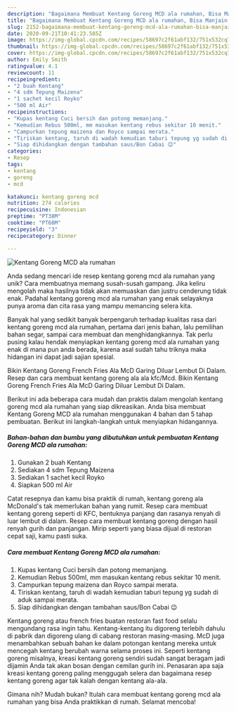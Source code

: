 ```yaml
---
description: "Bagaimana Membuat Kentang Goreng MCD ala rumahan, Bisa Manjain Lidah"
title: "Bagaimana Membuat Kentang Goreng MCD ala rumahan, Bisa Manjain Lidah"
slug: 2152-bagaimana-membuat-kentang-goreng-mcd-ala-rumahan-bisa-manjain-lidah
date: 2020-09-21T10:41:23.585Z
image: https://img-global.cpcdn.com/recipes/58697c2f61abf132/751x532cq70/kentang-goreng-mcd-ala-rumahan-foto-resep-utama.jpg
thumbnail: https://img-global.cpcdn.com/recipes/58697c2f61abf132/751x532cq70/kentang-goreng-mcd-ala-rumahan-foto-resep-utama.jpg
cover: https://img-global.cpcdn.com/recipes/58697c2f61abf132/751x532cq70/kentang-goreng-mcd-ala-rumahan-foto-resep-utama.jpg
author: Emily Smith
ratingvalue: 4.1
reviewcount: 11
recipeingredient:
- "2 buah Kentang"
- "4 sdm Tepung Maizena"
- "1 sachet kecil Royko"
- "500 ml Air"
recipeinstructions:
- "Kupas kentang Cuci bersih dan potong memanjang."
- "Kemudian Rebus 500ml, mm masukan kentang rebus sekitar 10 menit."
- "Campurkan tepung maizena dan Royco sampai merata."
- "Tiriskan kentang, taruh di wadah kemudian taburi tepung yg sudah di aduk sampai merata."
- "Siap dihidangkan dengan tambahan saus/Bon Cabai 😉"
categories:
- Resep
tags:
- kentang
- goreng
- mcd

katakunci: kentang goreng mcd 
nutrition: 274 calories
recipecuisine: Indonesian
preptime: "PT38M"
cooktime: "PT60M"
recipeyield: "3"
recipecategory: Dinner

---
```



![Kentang Goreng MCD ala rumahan](https://img-global.cpcdn.com/recipes/58697c2f61abf132/751x532cq70/kentang-goreng-mcd-ala-rumahan-foto-resep-utama.jpg)

Anda sedang mencari ide resep kentang goreng mcd ala rumahan yang unik? Cara membuatnya memang susah-susah gampang. Jika keliru mengolah maka hasilnya tidak akan memuaskan dan justru cenderung tidak enak. Padahal kentang goreng mcd ala rumahan yang enak selayaknya punya aroma dan cita rasa yang mampu memancing selera kita.

Banyak hal yang sedikit banyak berpengaruh terhadap kualitas rasa dari kentang goreng mcd ala rumahan, pertama dari jenis bahan, lalu pemilihan bahan segar, sampai cara membuat dan menghidangkannya. Tak perlu pusing kalau hendak menyiapkan kentang goreng mcd ala rumahan yang enak di mana pun anda berada, karena asal sudah tahu triknya maka hidangan ini dapat jadi sajian spesial.

Bikin Kentang Goreng French Fries Ala McD Garing Diluar Lembut Di Dalam. Resep dan cara membuat kentang goreng ala ala kfc/Mcd. Bikin Kentang Goreng French Fries Ala McD Garing Diluar Lembut Di Dalam.


Berikut ini ada beberapa cara mudah dan praktis dalam mengolah kentang goreng mcd ala rumahan yang siap dikreasikan. Anda bisa membuat Kentang Goreng MCD ala rumahan menggunakan 4 bahan dan 5 tahap pembuatan. Berikut ini langkah-langkah untuk menyiapkan hidangannya.

<!--inarticleads1-->

##### Bahan-bahan dan bumbu yang dibutuhkan untuk pembuatan Kentang Goreng MCD ala rumahan:

1. Gunakan 2 buah Kentang
1. Sediakan 4 sdm Tepung Maizena
1. Sediakan 1 sachet kecil Royko
1. Siapkan 500 ml Air


Catat resepnya dan kamu bisa praktik di rumah, kentang goreng ala McDonald&#39;s tak memerlukan bahan yang rumit. Resep cara membuat kentang goreng seperti di KFC, bentuknya panjang dan rasanya renyah di luar lembut di dalam. Resep cara membuat kentang goreng dengan hasil renyah gurih dan panjangan. Mirip seperti yang biasa dijual di restoran cepat saji, kamu pasti suka. 

<!--inarticleads2-->

##### Cara membuat Kentang Goreng MCD ala rumahan:

1. Kupas kentang Cuci bersih dan potong memanjang.
1. Kemudian Rebus 500ml, mm masukan kentang rebus sekitar 10 menit.
1. Campurkan tepung maizena dan Royco sampai merata.
1. Tiriskan kentang, taruh di wadah kemudian taburi tepung yg sudah di aduk sampai merata.
1. Siap dihidangkan dengan tambahan saus/Bon Cabai 😉


Kentang goreng atau french fries buatan restoran fast food selalu mengundang rasa ingin tahu. Kentang-kentang itu digoreng terlebih dahulu di pabrik dan digoreng ulang di cabang restoran masing-masing. McD juga menambahkan sebuah bahan ke dalam potongan kentang mereka untuk mencegah kentang berubah warna selama proses ini. Seperti kentang goreng misalnya, kreasi kentang goreng sendiri sudah sangat beragam jadi dijamin Anda tak akan bosan dengan cemilan gurih ini. Penasaran apa saja kreasi kentang goreng paling menggugah selera dan bagaimana resep kentang goreng agar tak kalah dengan kentang ala-ala. 

Gimana nih? Mudah bukan? Itulah cara membuat kentang goreng mcd ala rumahan yang bisa Anda praktikkan di rumah. Selamat mencoba!
